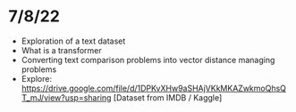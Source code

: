 # 7/8/22
 - Exploration of a text dataset
 - What is a transformer
 -    Converting text comparison problems into vector distance managing problems
 - Explore: https://drive.google.com/file/d/1DPKvXHw9aSHAjVKkMKAZwkmoQhsQT_mJ/view?usp=sharing [Dataset from IMDB / Kaggle]
